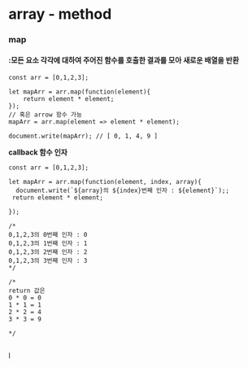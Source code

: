 # array - method

### map 

####  :모든 요소 각각에 대하여 주어진 함수를 호출한 결과를 모아 새로운 배열을 반환

```text
const arr = [0,1,2,3];

let mapArr = arr.map(function(element){
    return element * element;
});
// 혹은 arrow 함수 가능
mapArr = arr.map(element => element * element);

document.write(mapArr); // [ 0, 1, 4, 9 ]
```

 **callback 함수 인자**

```text
const arr = [0,1,2,3];

let mapArr = arr.map(function(element, index, array){
  document.write(`${array}의 ${index}번째 인자 : ${element}`);;
 return element * element;

});

/* 
0,1,2,3의 0번째 인자 : 0
0,1,2,3의 1번째 인자 : 1
0,1,2,3의 2번째 인자 : 2
0,1,2,3의 3번째 인자 : 3
*/

/*
return 값은  
0 * 0 = 0 
1 * 1 = 1 
2 * 2 = 4
3 * 3 = 9

*/
 
```

l

